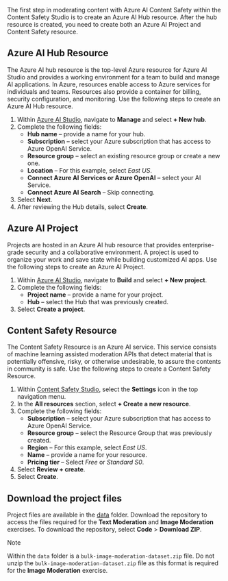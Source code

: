 The first step in moderating content with Azure AI Content Safety within the Content Safety Studio is to create an Azure AI Hub resource. After the hub resource is created, you need to create both an Azure AI Project and Content Safety resource.

## Azure AI Hub Resource

The Azure AI hub resource is the top-level Azure resource for Azure AI Studio and provides a working environment for a team to build and manage AI applications. In Azure, resources enable access to Azure services for individuals and teams. Resources also provide a container for billing, security configuration, and monitoring. Use the following steps to create an Azure AI Hub resource.

1. Within [Azure AI Studio](https://ai.azure.com/), navigate to **Manage** and select **+ New hub**.
1. Complete the following fields:
   - **Hub name** – provide a name for your hub.
   - **Subscription** – select your Azure subscription that has access to Azure OpenAI Service.
   - **Resource group** – select an existing resource group or create a new one.
   - **Location** – For this example, select *East US*.
   - **Connect Azure AI Services or Azure OpenAI** – select your AI Service.
   - **Connect Azure AI Search** – Skip connecting.
1. Select **Next**.
1. After reviewing the Hub details, select **Create**.

## Azure AI Project

Projects are hosted in an Azure AI hub resource that provides enterprise-grade security and a collaborative environment. A project is used to organize your work and save state while building customized AI apps. Use the following steps to create an Azure AI Project.

1. Within [Azure AI Studio](https://ai.azure.com/), navigate to **Build** and select **+ New project**.
1. Complete the following fields:
   - **Project name** – provide a name for your project.
   - **Hub** – select the Hub that was previously created.
1. Select **Create a project**.

## Content Safety Resource

The Content Safety Resource is an Azure AI service. This service consists of machine learning assisted moderation APIs that detect material that is potentially offensive, risky, or otherwise undesirable, to assure the contents in community is safe. Use the following steps to create a Content Safety Resource.

1. Within [Content Safety Studio](https://contentsafety.cognitive.azure.com/), select the **Settings** icon in the top navigation menu.
1. In the **All resources** section, select **+ Create a new resource**.
1. Complete the following fields:
   - **Subscription** – select your Azure subscription that has access to Azure OpenAI Service.
   - **Resource group** – select the Resource Group that was previously created.
   - **Region** – For this example, select *East US*.
   - **Name** – provide a name for your resource.
   - **Pricing tier** – Select *Free* or *Standard S0*.
1. Select **Review + create**.
1. Select **Create**.

## Download the project files

Project files are available in the [data](https://github.com/Azure-Samples/aacs-workshops/) folder. Download the repository to access the files required for the **Text Moderation** and **Image Moderation** exercises. To download the repository, select **Code** > **Download ZIP**.

> [!NOTE]
> Within the `data` folder is a `bulk-image-moderation-dataset.zip` file. Do not unzip the `bulk-image-moderation-dataset.zip` file as this format is required for the **Image Moderation** exercise.
